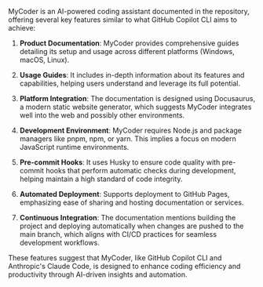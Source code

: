 ﻿MyCoder is an AI-powered coding assistant documented in the repository, offering several key features similar to what GitHub Copilot CLI aims to achieve:

1. **Product Documentation**: MyCoder provides comprehensive guides detailing its setup and usage across different platforms (Windows, macOS, Linux).

2. **Usage Guides**: It includes in-depth information about its features and capabilities, helping users understand and leverage its full potential.

3. **Platform Integration**: The documentation is designed using Docusaurus, a modern static website generator, which suggests MyCoder integrates well into the web and possibly other environments.

4. **Development Environment**: MyCoder requires Node.js and package managers like pnpm, npm, or yarn. This implies a focus on modern JavaScript runtime environments.

5. **Pre-commit Hooks**: It uses Husky to ensure code quality with pre-commit hooks that perform automatic checks during development, helping maintain a high standard of code integrity.

6. **Automated Deployment**: Supports deployment to GitHub Pages, emphasizing ease of sharing and hosting documentation or services.

7. **Continuous Integration**: The documentation mentions building the project and deploying automatically when changes are pushed to the main branch, which aligns with CI/CD practices for seamless development workflows.

These features suggest that MyCoder, like GitHub Copilot CLI and Anthropic's Claude Code, is designed to enhance coding efficiency and productivity through AI-driven insights and automation.

